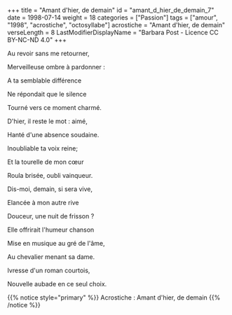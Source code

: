 +++
title = "Amant d'hier, de demain"
id = "amant_d_hier_de_demain_7"
date = 1998-07-14
weight = 18
categories = ["Passion"]
tags = ["amour", "1998", "acrostiche", "octosyllabe"]
acrostiche = "Amant d'hier, de demain"
verseLength = 8
LastModifierDisplayName = "Barbara Post - Licence CC BY-NC-ND 4.0"
+++

Au revoir sans me retourner,

Merveilleuse ombre à pardonner :

A ta semblable différence

Ne répondait que le silence

Tourné vers ce moment charmé.

D'hier, il reste le mot : aimé,

Hanté d'une absence soudaine.

Inoubliable ta voix reine;

Et la tourelle de mon cœur

Roula brisée, oubli vainqueur.

Dis-moi, demain, si sera vive,

Elancée à mon autre rive

Douceur, une nuit de frisson ?

Elle offrirait l'humeur chanson

Mise en musique au gré de l'âme,

Au chevalier menant sa dame.

Ivresse d'un roman courtois,

Nouvelle aubade en ce seul choix.

{{% notice style="primary" %}}
Acrostiche : Amant d'hier, de demain
{{% /notice %}}
